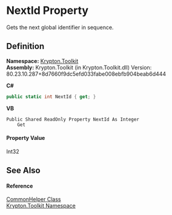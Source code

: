 # NextId Property


Gets the next global identifier in sequence.



## Definition
**Namespace:** <a href="79d2eac2-21f4-54ff-7552-b20c33c30600.md">Krypton.Toolkit</a>  
**Assembly:** Krypton.Toolkit (in Krypton.Toolkit.dll) Version: 80.23.10.287+8d7660f9dc5efd033fabe008ebfb904beab6d444

**C#**
``` C#
public static int NextId { get; }
```
**VB**
``` VB
Public Shared ReadOnly Property NextId As Integer
	Get
```



#### Property Value
Int32

## See Also


#### Reference
<a href="13744a42-834d-93cd-437f-a5a616717068.md">CommonHelper Class</a>  
<a href="79d2eac2-21f4-54ff-7552-b20c33c30600.md">Krypton.Toolkit Namespace</a>  
